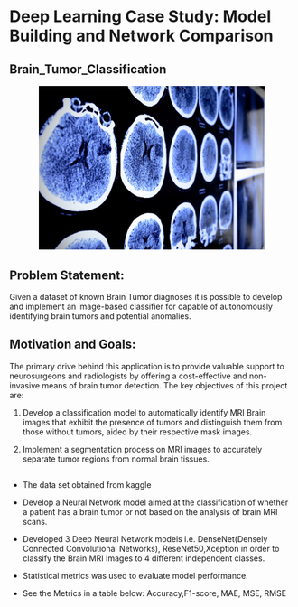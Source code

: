 # Deep Learning Case Study: Model Building and Network Comparison

## Brain_Tumor_Classification

<div align="center">
    <img width="400" src="brain-scan.jpg" alt="Material Bread logo">
</div>

## Problem Statement:
Given a dataset of known Brain Tumor diagnoses it is possible to develop and implement an image-based classifier for capable of autonomously identifying brain tumors and potential anomalies.



## Motivation and Goals:

The primary drive behind this application is to provide valuable support to neurosurgeons and radiologists by offering a cost-effective and non-invasive means of brain tumor detection. The key objectives of this project are:


1. Develop a classification model to automatically identify MRI Brain images that exhibit the presence of tumors and distinguish them from those without tumors, aided by their respective mask images.

2. Implement a segmentation process on MRI images to accurately separate tumor regions from normal brain tissues.

##
- The data set obtained from kaggle
  
- Develop a Neural Network model aimed at the classification of whether a patient has a brain tumor or not based on the analysis of brain MRI scans.

- Developed 3 Deep Neural Network models i.e. DenseNet(Densely Connected Convolutional Networks), ReseNet50,Xception in order to classify the Brain MRI Images to 4 different independent classes.
  
- Statistical metrics was used to evaluate model performance.
  
- See the Metrics in a table below: Accuracy,F1-score, MAE, MSE, RMSE




